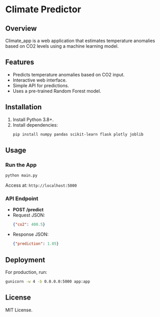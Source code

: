 # Climate Predictor

## Overview
Climate_app is a web application that estimates temperature anomalies based on CO2 levels using a machine learning model.

## Features
- Predicts temperature anomalies based on CO2 input.
- Interactive web interface.
- Simple API for predictions.
- Uses a pre-trained Random Forest model.

## Installation
1. Install Python 3.8+.
2. Install dependencies:
   ```bash
   pip install numpy pandas scikit-learn flask plotly joblib
   ```

## Usage
### Run the App
```bash
python main.py
```
Access at: `http://localhost:5000`

### API Endpoint
- **POST /predict**
- Request JSON:
  ```json
  {"co2": 400.5}
  ```
- Response JSON:
  ```json
  {"prediction": 1.05}
  ```

## Deployment
For production, run:
```bash
gunicorn -w 4 -b 0.0.0.0:5000 app:app
```

## License
MIT License.

